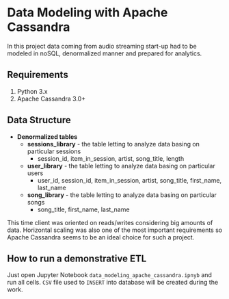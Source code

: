 # Data Modeling with Apache Cassandra

In this project data coming from audio streaming start-up had to be modeled in noSQL, denormalized manner and prepared for analytics. 

## Requirements

1. Python 3.x
2. Apache Cassandra 3.0+

## Data Structure

- **Denormalized tables**
    - **sessions_library** - the table letting to analyze data basing on particular sessions
        - session_id, item_in_session, artist, song_title, length
    - **user_library** - the table letting to analyze data basing on particular users
        - user_id, session_id, item_in_session, artist, song_title, first_name, last_name
    - **song_library** - the table letting to analyze data basing on particular songs
        - song_title, first_name, last_name

This time client was oriented on reads/writes considering big amounts of data. Horizontal scaling was also one of the most important requirements so Apache Cassandra seems to be an ideal choice for such a project.

## How to run a demonstrative ETL

Just open Jupyter Notebook `data_modeling_apache_cassandra.ipnyb` and run all cells. `CSV` file used to `INSERT` into database will be created during the work. 